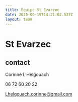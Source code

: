 ```yaml
---
title: Équipe St Evarzec 
date: 2025-06-19T14:21:02.537Z
layout: team
---
```


# St Evarzec 



## contact 

Corinne L’Helgouach

06 72 60 20 22

Lhelgouach.corinne@gmail.com

